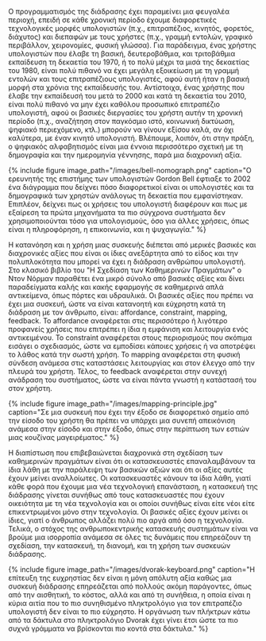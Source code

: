 Ο προγραμματισμός της διάδρασης έχει παραμείνει μια φευγαλέα περιοχή,
επειδή σε κάθε χρονική περίοδο έχουμε διαφορετικές τεχνολογικές μορφές
υπολογιστών (π.χ., επιτραπέζιος, κινητός, φορετός, διάχυτος) και
διεπαφών με τους χρήστες (π.χ., γραμμή εντολών, γραφικό περιβάλλον,
χειρονομίες, φυσική γλώσσα). Για παράδειγμα, ένας χρήστης υπολογιστών
που έλαβε τη βασική, δευτεροβάθμια, και τριτοβάθμια εκπαίδευση τη
δεκαετία του 1970, ή το πολύ μέχρι τα μισά της δεκαετίας του 1980, είναι
πολύ πιθανό να έχει μεγάλη εξοικείωση με τη γραμμή εντολών και τους
επιτραπέζιους υπολογιστές, αφού αυτή ήταν η βασική μορφή στα χρόνια της
εκπαίδευσής του. Αντίστοιχα, ένας χρήστης που έλαβε την εκπαίδευσή του
μετά το 2000 και κατά τη δεκαετία του 2010, είναι πολύ πιθανό να μην
έχει καθόλου προσωπικό επιτραπέζιο υπολογιστή, αφού οι βασικές
διεργασίες του χρήστη αυτήν τη χρονική περίοδο (π.χ., αναζήτηση στον
παγκόσμιο ιστό, κοινωνική δικτύωση, ψηφιακό περιεχόμενο, κτλ.) μπορούν
να γίνουν εξίσου καλά, αν όχι καλύτερα, με έναν κινητό υπολογιστή.
Βλέπουμε, λοιπόν, ότι στην πράξη, ο ψηφιακός αλφαβητισμός είναι μια
έννοια περισσότερο σχετική με τη δημογραφία και την ημερομηνία γέννησης,
παρά μια διαχρονική αξία.

{% include figure image_path="/images/bell-nomograph.png" caption="Ο ερευνητής της επιστήμης των υπολογιστών Gordon Bell έφτιαξε το 2002 ένα διάγραμμα που δείχνει πόσο διαφορετικοί είναι οι υπολογιστές και τα δημογραφικά των χρηστών ανάλογως τη δεκαετία που εμφανίστηκαν. Επιπλέον, δείχνει πως οι χρήσεις του υπολογιστή διαφέρουν και πως με εξαίρεση τα πρώτα μηχανήματα τα πιο σύγχρονα συστήματα δεν χρησιμοποιούνται τόσο για υπολογισμούς, όσο για άλλες χρήσεις, όπως είναι η πληροφόρηση, η επικοινωνία, και η ψυχαγωγία." %}

Η κατανόηση και η χρήση μιας συσκευής διέπεται από μερικές βασικές και
διαχρονικές αξίες που είναι οι ίδιες ανεξάρτητα από το είδος και την
πολυπλοκότητα που μπορεί να έχει η διάδραση ανθρώπου υπολογιστή. Στο
κλασικό βιβλίο του "Η Σχεδίαση των Καθημερινών Πραγμάτων" ο Ντον Νόρμαν
παραθέτει ένα μικρό σύνολο από βασικές αξίες και δίνει παραδείγματα
καλής και κακής εφαρμογής σε καθημερινά απλά αντικείμενα, όπως πόρτες
και υδραυλικά. Οι βασικές αξίες που πρέπει να έχει μια συσκευή, ώστε να
είναι κατανοητή και εύχρηστη κατά τη διάδραση με τον άνθρωπο, είναι:
affordance, constraint, mapping, feedback. Το affordance αναφέρεται στις
περισσότερο ή λιγότερο προφανείς χρήσεις που επιτρέπει η ίδια η εμφάνιση
και λειτουργία ενός αντικειμένου. Το constraint αναφέρεται στους
περιορισμούς που σκόπιμα εισάγει ο σχεδιασμός, ώστε να εμποδίσει κάποιες
χρήσεις ή να αποτρέψει το λάθος κατά την σωστή χρήση. Το mapping
αναφέρεται στη φυσική σύνδεση ανάμεσα στις καταστάσεις λειτουργίας και
στον έλεγχο από την πλευρά του χρήστη. Τέλος, το feedback αναφέρεται
στην συνεχή ανάδραση του συστήματος, ώστε να είναι πάντα γνωστή η
κατάστασή του στον χρήστη.

{% include figure image_path="/images/mapping-principle.jpg" caption="Σε μια συσκευή που έχει την έξοδο σε διαφορετικό σημείο από την είσοδο του χρήστη θα πρέπει να υπάρχει μια συνεπή απεικόνιση ανάμεσα στην είσοδο και στην έξοδο, όπως στην περίπτωση των εστιών μιας κουζίνας μαγειρέματος." %}

Η διαπίστωση που επιβεβαιώνεται διαχρονικά στη σχεδίαση των καθημερινών
πραγμάτων είναι ότι οι κατασκευαστές επαναλαμβάνουν τα ίδια λάθη με την
παράλειψη των βασικών αξιών και ότι οι αξίες αυτές έχουν μείνει
αναλλοίωτες. Οι κατασκευαστές κάνουν τα ίδια λάθη, γιατί κάθε φορά που
έχουμε μια νέα τεχνολογική επανάσταση, η κατασκευή της διάδρασης γίνεται
συνήθως από τους κατασκευαστές που έχουν οικειότητα με τη νέα τεχνολογία
και οι οποίοι συνήθως είναι είτε νέοι είτε επικεντρωμένοι μόνο στην
τεχνολογία. Οι βασικές αξίες έχουν μείνει οι ίδιες, γιατί ο άνθρωπος
αλλάζει πολύ πιο αργά από όσο η τεχνολογία. Τελικά, ο στόχος της
ανθρωποκεντρικής κατασκευής συστημάτων είναι να βρούμε μια ισορροπία
ανάμεσα σε όλες τις δυνάμεις που επηρεάζουν τη σχεδίαση, την κατασκευή,
τη διανομή, και τη χρήση των συσκευών διάδρασης.

{% include figure image_path="/images/dvorak-keyboard.png" caption="Η επίτευξη της ευχρηστίας δεν είναι η μόνη απόλυτη αξία καθώς μια συσκευή διάδρασης επηρεάζεται από πολλούς ακόμη παράγοντες, όπως από την αισθητική, το κόστος, αλλά και από τη συνήθεια, η οποία είναι η κύρια αιτία που το πιο συνηθισμένο πληκτρολόγιο για τον επιτραπέζιο υπολογιστή δεν είναι το πιο εύχρηστο. Η οργάνωση των πλήκτρων κάτω από τα δάκτυλα στο πληκτρολόγιο Dvorak έχει γίνει έτσι ώστε τα πιο συχνά γράμματα να βρίσκονται πιο κοντά στα δάκτυλα." %}
